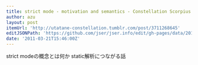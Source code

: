 ```yaml
---
title: strict mode - motivation and semantics - Constellation Scorpius
author: azu
layout: post
itemUrl: 'http://utatane-constellation.tumblr.com/post/3711268645'
editJSONPath: 'https://github.com/jser/jser.info/edit/gh-pages/data/2011/03/index.json'
date: '2011-03-21T15:46:00Z'
---
```

strict modeの概念とは何か
static解析につながる話
